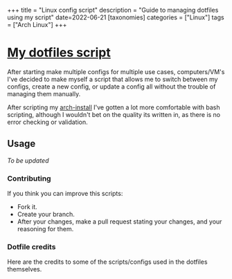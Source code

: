 +++
title = "Linux config script"
description = "Guide to managing dotfiles using my script"
date=2022-06-21
[taxonomies]
categories = ["Linux"] 
tags = ["Arch Linux"]
+++

# [My dotfiles script](https://github.com/hegde-atri/.dotfiles)

After starting make multiple configs for multiple use cases, computers/VM's
I've decided to make myself a script that allows me to switch between my configs,
create a new config, or update a config all without the trouble of managing them manually.

After scripting my [arch-install](https://github.com/hegde-atri/arch-install) I've gotten a lot more
comfortable with bash scripting, although I wouldn't bet on the quality its written in, as there is no 
error checking or validation.

## Usage

*To be updated*

### Contributing

If you think you can improve this scripts: 
- Fork it.
- Create your branch.
- After your changes, make a pull request stating your changes, and your reasoning for them.

### Dotfile credits

Here are the credits to some of the scripts/configs used in the dotfiles themselves.